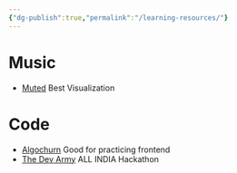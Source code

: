 ```yaml
---
{"dg-publish":true,"permalink":"/learning-resources/"}
---
```


# Music
- [Muted](https://muted.io/) Best Visualization


# Code
- [Algochurn](https://www.algochurn.com/) Good for practicing frontend
- [The Dev Army](https://thedevarmy.com/thehackcalendar/) ALL INDIA Hackathon